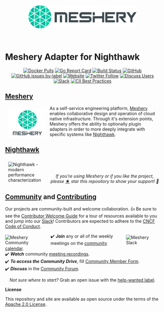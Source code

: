 <p style="text-align:center;" align="center">
  <a href="https://meshery.io/">
    <picture align="center">
      <source media="(prefers-color-scheme: dark)" srcset="https://raw.githubusercontent.com/meshery/meshery/master/.github/assets/images/meshery/meshery-logo-dark-text-side.png"  width="70%" align="center" style="margin-bottom:20px;">
      <source media="(prefers-color-scheme: light)" srcset="https://raw.githubusercontent.com/meshery/meshery/master/ui/public/static/img/meshery-logo-light-text-side.png" width="70%" align="center" style="margin-bottom:20px;">
      <img alt="Shows an illustrated light mode meshery logo in light color mode and a dark mode meshery logo dark color mode." src="https://raw.githubusercontent.com/meshery/meshery/master/ui/public/static/img/meshery-logo-light-text-side.png" width="70%" align="center" style="margin-bottom:20px;">
    </picture>
  </a><br /><br />
</p>
 
# Meshery Adapter for Nighthawk
<div align="center">

[![Docker Pulls](https://img.shields.io/docker/pulls/meshery/meshery-nighthawk.svg)](https://hub.docker.com/r/meshery/meshery-nighthawk)
[![Go Report Card](https://goreportcard.com/badge/github.com/meshery/meshery-nighthawk)](https://goreportcard.com/report/github.com/meshery/meshery-nighthawk)
[![Build Status](https://img.shields.io/github/actions/workflow/status/meshery/meshery-nighthawk/multi-platform.yml?branch=master)](https://github.com/meshery/meshery-nighthawk/actions)
[![GitHub](https://img.shields.io/github/license/meshery/meshery-nighthawk.svg)](LICENSE)
[![GitHub issues by-label](https://img.shields.io/github/issues/meshery/meshery-nighthawk/help%20wanted.svg)](https://github.com/meshery/meshery-nighthawk/issues?q=is%3Aopen+is%3Aissue+label%3A"help+wanted")
[![Website](https://img.shields.io/website/https/meshery/meshery.svg)](https://meshery.io)
[![Twitter Follow](https://img.shields.io/twitter/follow/layer5.svg?label=Follow&style=social)](https://twitter.com/intent/follow?screen_name=mesheryio)
[![Discuss Users](https://img.shields.io/discourse/users?server=http%3A%2F%2Fdiscuss.meshery.io)](https://meshery.io/community#discussion-forums)
[![Slack](https://img.shields.io/badge/Slack-@meshery.svg?logo=slack)](https://slack.meshery.io/)
[![CII Best Practices](https://bestpractices.coreinfrastructure.org/projects/3564/badge)](https://bestpractices.coreinfrastructure.org/projects/3564)

</div>

<p style="clear:both;">
<h2><a href="https://meshery.io/">Meshery</a></h2>
<a href="https://meshery.io"><img src="https://raw.githubusercontent.com/meshery/meshery/master/ui/public/static/img/meshery-logo/meshery-logo-light-text.png"
style="margin:10px;" width="125px" 
alt="Meshery - the Collaborative Cloud Manager" align="left" /></a>
As a self-service engineering platform, <a href="https://meshery.io">Meshery</a> enables collaborative design and operation of cloud native infrastructure. Through it's extension points, Meshery offers the ability to optionally plugin adapters in order to more deeply integrate with specific systems like <a href="https://getnighthawk.dev">Nighthawk</a>.

<p style="clear:both;">
<h2><a href="https://getnighthawk.dev/">Nighthawk</a></h2>
<a href="https://getnighthawk.dev"><img src="assets/img/stacked/nighthawk-full.svg"
style="margin:10px;" width="125px" 
alt="Nighthawk - modern performance characterization" align="left" /></a>
<br /><br /><p align="center"><i>If you’re using Meshery or if you like the project, please <a href="https://github.com/meshery/meshery/stargazers">★</a> star this repository to show your support! 🤩</i></p>
</p>



<p style="clear:both;">
<h2><a name="contributing"></a><a name="community"></a> <a href="https://slack.meshery.io">Community</a> and <a href="https://docs.meshery.io/project/contributing">Contributing</a></h2>
Our projects are community-built and welcome collaboration. 👍 Be sure to see the <a href="https://docs.meshery.io/project/community#getting-involved-in-the-community">Contributor Welcome Guide</a> for a tour of resources available to you and jump into our <a href="https://slack.meshery.io">Slack</a>! Contributors are expected to adhere to the <a href="https://github.com/cncf/foundation/blob/master/code-of-conduct.md">CNCF Code of Conduct</a>.

<a href="https://slack.meshery.io"><img alt="Meshery Slack" src=".github/readme/images/slack-128.png" style="margin-left:10px;padding-top:5px;" width="110px" align="right" /></a>

<a href="https://meshery.io/community"><img alt="Meshery Community" src=".github/readme/images/community.svg" style="margin-right:8px;padding-top:5px;" width="140px" align="left" /></a>

<p>
✔️ <em><strong>Join</strong></em> any or all of the weekly meetings on the <a href="https://meshery.io/calendar">community calendar</a>.<br />
✔️ <em><strong>Watch</strong></em> community <a href="https://www.youtube.com/@mesheryio?sub_confirmation=1">meeting recordings</a>.<br />
✔️ <em><strong>To access the Community Drive</strong></em>, fill <a href="https://meshery.io/newcomers ">Community Member Form</a>.<br />
✔️ <em><strong>Discuss</strong></em> in the <a href="https://meshery.io/community#discussion-forums">Community Forum</a>.<br />
</p>
<p align="center">
<i>Not sure where to start?</i> Grab an open issue with the <a href="https://github.com/issues?q=is%3Aopen+is%3Aissue+archived%3Afalse+org%3Ameshery+org%3Ameshery+org%3Aservice-mesh-performance+org%3Aservice-mesh-patterns+org%3Alayer5labs+label%3A%22help+wanted%22+">help-wanted label</a>.
</p>

**License**

This repository and site are available as open source under the terms of the [Apache 2.0 License](https://opensource.org/licenses/Apache-2.0).


